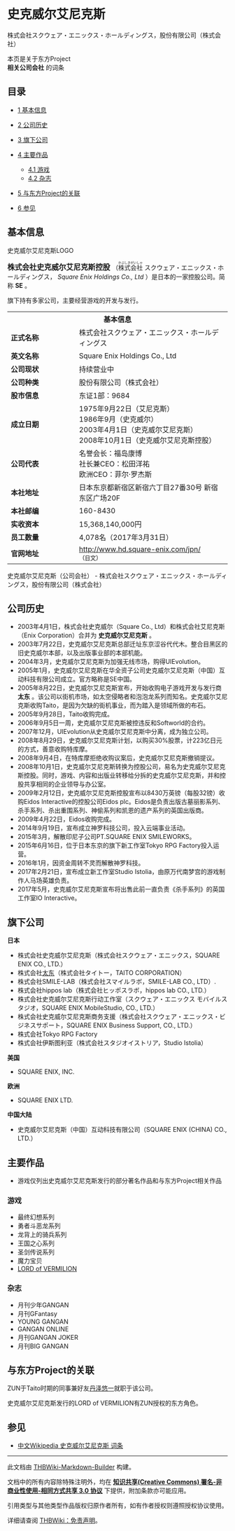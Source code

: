 # 史克威尔艾尼克斯

<!-- source html: G:\repos\THBWiki-Markdown-Builder\THBWikiMarkdown\Temp\main\0\00\ns0%3A%E5%8F%B2%E5%85%8B%E5%A8%81%E5%B0%94%E8%89%BE%E5%B0%BC%E5%85%8B%E6%96%AF.html -->

株式会社スクウェア・エニックス・ホールディングス，股份有限公司（株式会社）

本页是关于东方Project  
 **相关公司会社** 的词条

## 目录

- [1 基本信息](#基本信息)
- [2 公司历史](#公司历史)
- [3 旗下公司](#旗下公司)
- [4 主要作品](#主要作品)

  - [4.1 游戏](#游戏)
  - [4.2 杂志](#杂志)



- [5 与东方Project的关联](#与东方Project的关联)
- [6 参见](#参见)





## 基本信息
[](./文件-史克威尔艾尼克斯LOGO.svg.md)  [](./文件-史克威尔艾尼克斯LOGO.svg.md)史克威尔艾尼克斯LOGO
  
<big> **株式会社史克威尔艾尼克斯控股** </big>（<ruby lang="ja"><rb>株式会社</rb><rp> (</rp><rt>かぶしきがいしゃ</rt><rp>) </rp></ruby>
スクウェア・エニックス・ホールディングス， *Square Enix Holdings Co., Ltd* ）是日本的一家控股公司。简称 **SE** 。  

旗下持有多家公司，主要经营游戏的开发与发行。
  


<table>
<tbody><tr>
<th colspan="2">基本信息</th>
</tr>
<tr>
<td style="width:140px"><b>正式名称</b></td><td style="min-width:300px">株式会社スクウェア・エニックス・ホールディングス</td></tr><tr><td><b>英文名称</b></td><td>Square Enix Holdings Co., Ltd</td></tr><tr><td><b>公司现状</b></td><td>持续营业中</td></tr><tr><td><b>公司种类</b></td><td>股份有限公司（株式会社）</td></tr><tr><td><b>股市信息</b></td><td>东证1部：9684</td></tr><tr><td><b>成立日期</b></td><td>1975年9月22日（艾尼克斯）<br>1986年9月（史克威尔）<br>2003年4月1日（史克威尔艾尼克斯）<br>2008年10月1日（史克威尔艾尼克斯控股）</td></tr><tr><td><b>公司代表</b></td><td>名誉会长：福岛康博<br>社长兼CEO：松田洋祐<br>欧洲CEO：菲尔·罗杰斯</td></tr><tr><td><b>本社地址</b></td><td>日本东京都新宿区新宿六丁目27番30号 新宿东区广场20F</td></tr><tr><td><b>本社邮编</b></td><td>160-8430</td></tr><tr><td><b>实收资本</b></td><td>15,368,140,000円</td></tr><tr><td><b>员工数量</b></td><td>4,078名（2017年3月31日）</td></tr><tr><td><b>官网地址</b></td><td><a rel="nofollow" class="external free" href="http://www.hd.square-enix.com/jpn/">http://www.hd.square-enix.com/jpn/</a> <span style="font-family: sans-serif; cursor: default; color:#555; font-size: 0.8em; bottom: 0.1em; font-weight: bold;" title="连接到日文网页">（日文）</span></td></tr></tbody></table>

史克威尔艾尼克斯（公司会社） - 株式会社スクウェア・エニックス・ホールディングス，股份有限公司（株式会社）

## 公司历史
- 2003年4月1日，株式会社史克威尔（Square Co., Ltd）和株式会社艾尼克斯（Enix Corporation）合并为 **史克威尔艾尼克斯** 。
- 2003年7月22日，史克威尔艾尼克斯总部迁址东京涩谷代代木。整合目黑区的旧史克威尔本部，以及出版事业部的本部机能。
- 2004年3月，史克威尔艾尼克斯为加强无线市场，购得UIEvolution。
- 2005年1月，史克威尔艾尼克斯在华全资子公司史克威尔艾尼克斯（中国）互动科技有限公司成立。官方略称是SE中国。
- 2005年8月22日，史克威尔艾尼克斯宣布，开始收购电子游戏开发与发行商 **太东** 。该公司以街机市场，如太空侵略者和泡泡龙系列而知名。史克威尔艾尼克斯收购Taito，是因为欠缺的街机事业，而为踏入是领域所做的布石。
- 2005年9月28日，Taito收购完成。
- 2006年9月5日一周，史克威尔艾尼克斯被控违反和Softworld的合约。
- 2007年12月，UIEvolution从史克威尔艾尼克斯中分离，成为独立公司。
- 2008年8月29日，史克威尔艾尼克斯计划，以购买30%股票，计223亿日元的方式，善意收购特库摩。
- 2008年9月4日，在特库摩拒绝收购议案后，史克威尔艾尼克斯撤销提议。
- 2008年10月1日，史克威尔艾尼克斯转换为控股公司，易名为史克威尔艾尼克斯控股。同时，游戏、内容和出版业转移给分拆的史克威尔艾尼克斯，并和控股共享相同的企业领导与办公室。
- 2009年2月12日，史克威尔艾尼克斯控股宣布以8430万英镑（每股32镑）收购Eidos Interactive的控股公司Eidos plc。Eidos是负责出版古墓丽影系列、杀手系列、杀出重围系列、神偷系列和凯恩的遗产系列的英国出版商。
- 2009年4月22日，Eidos收购完成。
- 2014年9月19日，宣布成立神罗科技公司，投入云端事业活动。
- 2015年3月，解散印尼子公司PT.SQUARE ENIX SMILEWORKS。
- 2015年6月16日，位于日本东京的旗下新工作室Tokyo RPG Factory投入运营。
- 2016年1月，因资金周转不灵而解散神罗科技。
- 2017年2月21日，宣布成立新工作室Studio Istolia，由原万代南梦宫的游戏制作人马场英雄负责。
- 2017年5月，史克威尔艾尼克斯宣布将出售此前一直负责《杀手系列》的英国工作室IO Interactive。


## 旗下公司
  
 **日本** 
  

- 株式会社史克威尔艾尼克斯（株式会社スクウェア・エニックス，SQUARE ENIX CO., LTD.）
- 株式会社[太东](./太东.md)（株式会社タイトー，TAITO CORPORATION）
- 株式会社SMILE-LAB（株式会社スマイルラボ，SMILE-LAB CO., LTD）.
- 株式会社hippos lab（株式会社ヒッポスラボ，hippos lab CO., LTD.）
- 株式会社史克威尔艾尼克斯行动工作室（スクウェア・エニックス モバイルスタジオ，SQUARE ENIX MobileStudio, CO., LTD.）
- 株式会社史克威尔艾尼克斯商务支援（株式会社スクウェア・エニックス・ビジネスサポート，SQUARE ENIX Business Support, CO., LTD.）
- 株式会社Tokyo RPG Factory
- 株式会社伊斯图利亚（株式会社スタジオイストリア，Studio Istolia）

  
 **美国** 
  

- SQUARE ENIX, INC.

  
 **欧洲** 
  

- SQUARE ENIX LTD.

  
 **中国大陆** 
  

- 史克威尔艾尼克斯（中国）互动科技有限公司（SQUARE ENIX (CHINA) CO., LTD.）


## 主要作品
- 游戏仅列出史克威尔艾尼克斯发行的部分著名作品和与东方Project相关作品


### 游戏
- 最终幻想系列
- 勇者斗恶龙系列
- 龙背上的骑兵系列
- 王国之心系列
- 圣剑传说系列
- 魔力宝贝
- [LORD of VERMILION](./LORD_of_VERMILION.md)


### 杂志
- 月刊少年GANGAN
- 月刊GFantasy
- YOUNG GANGAN
- GANGAN ONLINE
- 月刊GANGAN JOKER
- 月刊BIG GANGAN


## 与东方Project的关联
  
ZUN于Taito时期的同事兼好友[丹泽悠一](./丹泽悠一.md)就职于该公司。  

史克威尔艾尼克斯发行的LORD of VERMILION有ZUN授权的东方角色。
  


## 参见
- [中文Wikipedia 史克威尔艾尼克斯 词条](http://zh.wikipedia.org/wiki/史克威尔艾尼克斯)





---

此文档由 [THBWiki-Markdown-Builder](https://github.com/Delsin-Yu/THBWiki-Markdown-Builder) 构建。

文档中的所有内容除特殊注明外，均在 [**知识共享(Creative Commons) 署名-非商业性使用-相同方式共享 3.0 协议**](https://creativecommons.org/licenses/by-sa/3.0/deed.zh-hans) 下提供，附加条款亦可能应用。

引用类型与其他类型作品版权归原作者所有，如有作者授权则遵照授权协议使用。

详细请查阅 [THBWiki：免责声明](https://thbwiki.cc/THBWiki:%E5%85%8D%E8%B4%A3%E5%A3%B0%E6%98%8E)。

